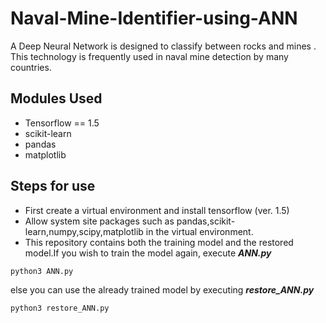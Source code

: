 # Naval-Mine-Identifier-using-ANN

A Deep Neural Network is designed to classify between rocks and mines .
This technology is frequently used in naval mine detection by many countries.

## Modules Used 
- Tensorflow == 1.5
- scikit-learn
- pandas
- matplotlib

## Steps for use

- First create a virtual environment and install tensorflow (ver. 1.5)
- Allow system site packages such as pandas,scikit-learn,numpy,scipy,matplotlib in the virtual environment.
- This repository contains both the training model and the restored model.If you wish to train the model again, execute ***ANN.py***
```
python3 ANN.py
```
else you can use the already trained model by executing ***restore_ANN.py***
```
python3 restore_ANN.py
```

